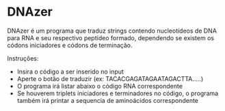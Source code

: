 <h1>
  DNAzer
</h1>

<p>DNAzer é um programa que traduz strings contendo nucleotídeos de DNA para RNA e seu respectivo peptídeo formado, dependendo se existem os códons iniciadores e códons de terminação.</p>

<p>Instruções: </p>
<ul>
  <li>Insira o código a ser inserido no input</li>
  <li>Aperte o botão de traduzir (ex: TACACGAGATAGAATAGACTTA.....)</li>
  <li>O programa irá listar abaixo o código RNA correspondente</li>
  <li>Se houverem triplets iniciadores e terminadores no código, o programa também irá printar a sequencia de aminoácidos correspondente</li>
</ul>